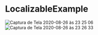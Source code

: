 # LocalizableExample

![Captura de Tela 2020-08-26 às 23 25 06](https://user-images.githubusercontent.com/17011151/91376740-265eb980-e7f4-11ea-92d0-24220fc5b828.png)
![Captura de Tela 2020-08-26 às 23 26 33](https://user-images.githubusercontent.com/17011151/91376795-4db58680-e7f4-11ea-8c03-365d462be520.png)
